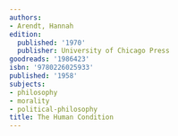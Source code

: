 ```yaml
---
authors:
- Arendt, Hannah
edition:
  published: '1970'
  publisher: University of Chicago Press
goodreads: '1986423'
isbn: '9780226025933'
published: '1958'
subjects:
- philosophy
- morality
- political-philosophy
title: The Human Condition
---
```


